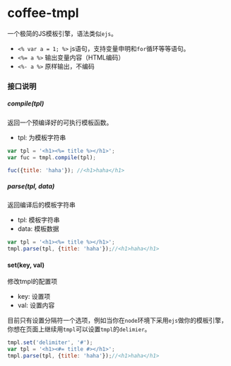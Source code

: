 # coffee-tmpl

一个极简的JS模板引擎，语法类似`ejs`。

- `<% var a = 1; %>` js语句，支持变量申明和`for`循环等等语句。
- `<%= a %>` 输出变量内容（HTML编码）
- `<%- a %>` 原样输出，不编码

### 接口说明

##### compile(tpl)

返回一个预编译好的可执行模板函数。

- tpl: 为模板字符串

```javascript
var tpl = '<h1><%= title %></h1>';
var fuc = tmpl.compile(tpl);

fuc({title: 'haha'}); //<h1>haha</h1>
```

##### parse(tpl, data)

返回编译后的模板字符串

- tpl: 模板字符串
- data: 模板数据

```javascript
var tpl = '<h1><%= title %></h1>';
tmpl.parse(tpl, {title: 'haha'});//<h1>haha</h1>
```

#### set(key, val)

修改tmpl的配置项

- key: 设置项
- val: 设置内容

目前只有设置分隔符一个选项，例如当你在`node`环境下采用`ejs`做你的模板引擎，你想在页面上继续用`tmpl`可以设置`tmpl`的`delimier`。

```javascript
tmpl.set('delimiter', '#');
var tpl = '<h1><#= title #></h1>';
tmpl.parse(tpl, {title: 'haha'});//<h1>haha</h1>
```
